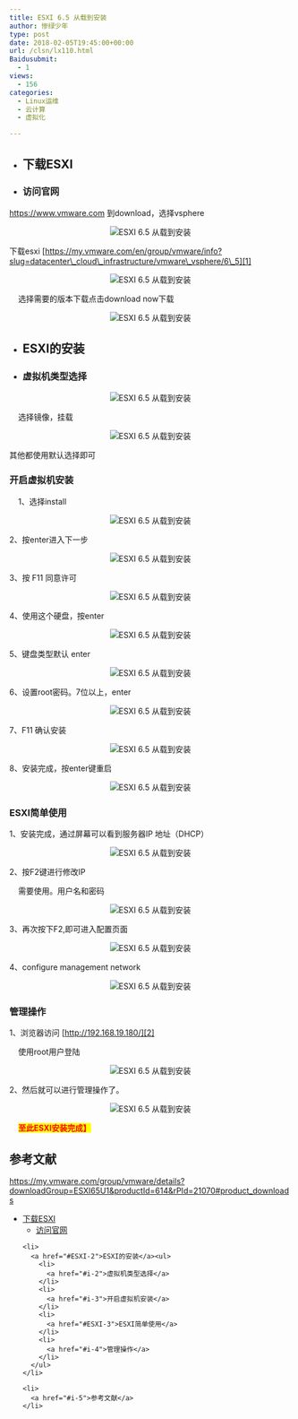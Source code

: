 ```yaml
---
title: ESXI 6.5 从载到安装
author: 惨绿少年
type: post
date: 2018-02-05T19:45:00+00:00
url: /clsn/lx110.html
Baidusubmit:
  - 1
views:
  - 156
categories:
  - Linux运维
  - 云计算
  - 虚拟化

---
```

  * ## <span id="ESXI">下载ESXI</span>

  * ### <span id="i">访问官网</span>

<https://www.vmware.com> 到download，选择vsphere

<p style="text-align: center;">
  <img data-original="https://clsn.io/wp-content/uploads/2018/03/1190037-20180206114453248-2122291075.png" src="/wp-content/themes/clsn-003/img/blank.gif" alt="ESXI 6.5 从载到安装" alt="" />
</p>

下载esxi [https://my.vmware.com/en/group/vmware/info?slug=datacenter\_cloud\_infrastructure/vmware\_vsphere/6\_5][1]

<p style="text-align: center;">
  <img data-original="https://clsn.io/wp-content/uploads/2018/03/1190037-20180206114453654-1120696565.png" src="/wp-content/themes/clsn-003/img/blank.gif" alt="ESXI 6.5 从载到安装" alt="" />
</p>

&nbsp;&nbsp;&nbsp;&nbsp;选择需要的版本下载点击download now下载

<p style="text-align: center;">
  <img data-original="https://clsn.io/wp-content/uploads/2018/03/1190037-20180206114454435-921051053.png" src="/wp-content/themes/clsn-003/img/blank.gif" alt="ESXI 6.5 从载到安装" alt="" />
</p>

  * ## <span id="ESXI-2">ESXI的安装</span>

  * ### <span id="i-2">虚拟机类型选择</span>

<p style="text-align: center;">
  <img data-original="https://clsn.io/wp-content/uploads/2018/03/1190037-20180206114454795-530292902.png" src="/wp-content/themes/clsn-003/img/blank.gif" alt="ESXI 6.5 从载到安装" alt="" />
</p>

&nbsp;&nbsp;&nbsp;&nbsp;选择镜像，挂载

<p style="text-align: center;">
  <img data-original="https://clsn.io/wp-content/uploads/2018/03/1190037-20180206114455045-1939293757.png" src="/wp-content/themes/clsn-003/img/blank.gif" alt="ESXI 6.5 从载到安装" alt="" />
</p>

其他都使用默认选择即可

### <span id="i-3">开启虚拟机安装</span>

&nbsp;&nbsp;&nbsp;&nbsp;1、选择install

<p style="text-align: center;">
  <img data-original="https://clsn.io/wp-content/uploads/2018/03/1190037-20180206114455248-1699937580.png" src="/wp-content/themes/clsn-003/img/blank.gif" alt="ESXI 6.5 从载到安装" alt="" />
</p>

2、按enter进入下一步

<p style="text-align: center;">
  <img data-original="https://clsn.io/wp-content/uploads/2018/03/1190037-20180206114455420-172483208.png" src="/wp-content/themes/clsn-003/img/blank.gif" alt="ESXI 6.5 从载到安装" alt="" />
</p>

3、按 F11 同意许可

<p style="text-align: center;">
  <img data-original="https://clsn.io/wp-content/uploads/2018/03/1190037-20180206114456060-901456161.png" src="/wp-content/themes/clsn-003/img/blank.gif" alt="ESXI 6.5 从载到安装" alt="" />
</p>

4、使用这个硬盘，按enter

<p style="text-align: center;">
  <img data-original="https://clsn.io/wp-content/uploads/2018/03/1190037-20180206114456295-1373426124.png" src="/wp-content/themes/clsn-003/img/blank.gif" alt="ESXI 6.5 从载到安装" alt="" />
</p>

5、键盘类型默认 enter

<p style="text-align: center;">
  <img data-original="https://clsn.io/wp-content/uploads/2018/03/1190037-20180206114456451-1890958807.png" src="/wp-content/themes/clsn-003/img/blank.gif" alt="ESXI 6.5 从载到安装" alt="" />
</p>

6、设置root密码。7位以上，enter

<p style="text-align: center;">
  <img data-original="https://clsn.io/wp-content/uploads/2018/03/1190037-20180206114456607-267216162.png" src="/wp-content/themes/clsn-003/img/blank.gif" alt="ESXI 6.5 从载到安装" alt="" />
</p>

7、F11 确认安装

<p style="text-align: center;">
  <img data-original="https://clsn.io/wp-content/uploads/2018/03/1190037-20180206114456795-1456677047.png" src="/wp-content/themes/clsn-003/img/blank.gif" alt="ESXI 6.5 从载到安装" alt="" />
</p>

8、安装完成，按enter键重启

<p style="text-align: center;">
  <img data-original="https://clsn.io/wp-content/uploads/2018/03/1190037-20180206114457420-126258693.png" src="/wp-content/themes/clsn-003/img/blank.gif" alt="ESXI 6.5 从载到安装" alt="" />
</p>

<h3 style="text-align: left;">
  <span id="ESXI-3">ESXI简单使用</span>
</h3>

1、安装完成，通过屏幕可以看到服务器IP 地址（DHCP）

<p style="text-align: center;">
  <img data-original="https://clsn.io/wp-content/uploads/2018/03/1190037-20180206114458170-1334892956.png" src="/wp-content/themes/clsn-003/img/blank.gif" alt="ESXI 6.5 从载到安装" alt="" />
</p>

2、按F2键进行修改IP

&nbsp;&nbsp;&nbsp;&nbsp;需要使用。用户名和密码

<p style="text-align: center;">
  <img data-original="https://clsn.io/wp-content/uploads/2018/03/1190037-20180206114458685-1977521464.png" src="/wp-content/themes/clsn-003/img/blank.gif" alt="ESXI 6.5 从载到安装" alt="" />
</p>

3、再次按下F2,即可进入配置页面

<p style="text-align: center;">
  <img data-original="https://clsn.io/wp-content/uploads/2018/03/1190037-20180206114459623-792475871.png" src="/wp-content/themes/clsn-003/img/blank.gif" alt="ESXI 6.5 从载到安装" alt="" />
</p>

4、configure management network

<p style="text-align: center;">
  <img data-original="https://clsn.io/wp-content/uploads/2018/03/1190037-20180206114500576-716558529.png" src="/wp-content/themes/clsn-003/img/blank.gif" alt="ESXI 6.5 从载到安装" alt="" />
</p>

<h3 style="text-align: left;">
  <span id="i-4">管理操作</span>
</h3>

1、浏览器访问 [http://192.168.19.180/][2]

&nbsp;&nbsp;&nbsp;&nbsp;使用root用户登陆

<p style="text-align: center;">
  <img data-original="https://clsn.io/wp-content/uploads/2018/03/1190037-20180206114501060-854834726.png" src="/wp-content/themes/clsn-003/img/blank.gif" alt="ESXI 6.5 从载到安装" alt="" />
</p>

2、然后就可以进行管理操作了。

<p style="text-align: center;">
  <img data-original="https://clsn.io/wp-content/uploads/2018/03/1190037-20180206114501404-813343384.png" src="/wp-content/themes/clsn-003/img/blank.gif" alt="ESXI 6.5 从载到安装" alt="" />
</p>

&nbsp;&nbsp;&nbsp;&nbsp;<span style="color: red;"><strong><span style="background-color: yellow;">至此ESXI安装完成】</span></strong></span>

## <span id="i-5">参考文献</span>

<https://my.vmware.com/group/vmware/details?downloadGroup=ESXI65U1&productId=614&rPId=21070#product_downloads>

<div id="toc_container" class="toc_white have_bullets">
  <ul class="toc_list">
    <li>
      <a href="#ESXI">下载ESXI</a><ul>
        <li>
          <a href="#i">访问官网</a>
        </li>
      </ul>
    </li>
    
    <li>
      <a href="#ESXI-2">ESXI的安装</a><ul>
        <li>
          <a href="#i-2">虚拟机类型选择</a>
        </li>
        <li>
          <a href="#i-3">开启虚拟机安装</a>
        </li>
        <li>
          <a href="#ESXI-3">ESXI简单使用</a>
        </li>
        <li>
          <a href="#i-4">管理操作</a>
        </li>
      </ul>
    </li>
    
    <li>
      <a href="#i-5">参考文献</a>
    </li>
  </ul>
</div>

 [1]: https://my.vmware.com/en/group/vmware/info?slug=datacenter_cloud_infrastructure/vmware_vsphere/6_5
 [2]: /wp-content/themes/clsn-003/inc/go.php?url=http://192.168.19.180/